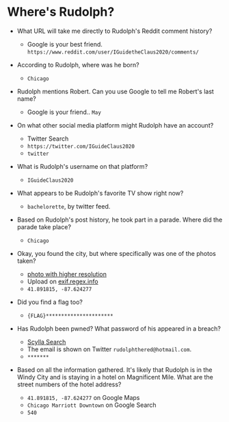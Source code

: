 # Where's Rudolph?

- What URL will take me directly to Rudolph's Reddit comment history?

	- Google is your best friend. `https://www.reddit.com/user/IGuidetheClaus2020/comments/`

- According to Rudolph, where was he born?

	- `Chicago`

- Rudolph mentions Robert.  Can you use Google to tell me Robert's last name?

	- Google is your friend.. `May`

- On what other social media platform might Rudolph have an account?
	- Twitter Search
	- `https://twitter.com/IGuideClaus2020`
	- `twitter`

- What is Rudolph's username on that platform?

	- `IGuideClaus2020`

- What appears to be Rudolph's favorite TV show right now?

	- `bachelorette`, by twitter feed.

- Based on Rudolph's post history, he took part in a parade.  Where did the parade take place?

	- `Chicago`

- Okay, you found the city, but where specifically was one of the photos taken?

	- [photo with higher resolution](https://twitter.com/IGuideClaus2020/status/1331615839318138883)
	- Upload on [exif.regex.info](http://exif.regex.info)
	- `41.891815, -87.624277`

- Did you find a flag too?

	- `{FLAG}**********************`

- Has Rudolph been pwned? What password of his appeared in a breach?

	- [Scylla Search](https://scylla.sh/api)
	- The email is shown on Twitter `rudolphthered@hotmail.com`.
	- `*******`

- Based on all the information gathered.  It's likely that Rudolph is in the Windy City and is staying in a hotel on Magnificent Mile.  What are the street numbers of the hotel address?

	- `41.891815, -87.624277` on Google Maps
	- `Chicago Marriott Downtown` on Google Search
	- `540`

